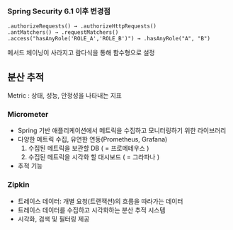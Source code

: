 ### Spring Security 6.1 이후 변경점
```
.authorizeRequests() → .authorizeHttpRequests() 
.antMatchers() → .requestMatchers()
.access("hasAnyRole('ROLE_A','ROLE_B')") → .hasAnyRole("A", "B")
```

메서드 체이닝이 사라지고 람다식을 통해 함수형으로 설정

## 분산 추적
Metric : 상태, 성능, 안정성을 나타내는 지표

### Micrometer
- Spring 기반 애플리케이션에서 메트릭을 수집하고 모니터링하기 위한 라이브러리
- 다양한 메트릭 수집, 유연한 연동(Prometheus, Grafana)
    1. 수집된 메트릭을 보관할 DB ( = 프로메테우스 )
    2. 수집된 메트릭을 시각화 할 대시보드 ( = 그라파나 )
- 추적 기능

### Zipkin
- 트레이스 데이터: 개별 요청(트랜잭션)의 흐름을 따라가는 데이터
- 트레이스 데이터를 수집하고 시각화하는 분산 추적 시스템
- 시각화, 검색 및 필터링 제공